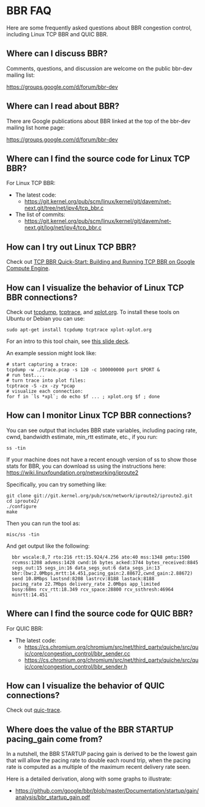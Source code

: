 # BBR FAQ

Here are some frequently asked questions about BBR congestion control,
including Linux TCP BBR and QUIC BBR.

## Where can I discuss BBR?

Comments, questions, and discussion are welcome on the public bbr-dev mailing
list:

  https://groups.google.com/d/forum/bbr-dev

## Where can I read about BBR?

There are Google publications about BBR linked at the top of the bbr-dev
mailing list home page:

  https://groups.google.com/d/forum/bbr-dev


## Where can I find the source code for Linux TCP BBR?

For Linux TCP BBR:

- The latest code:
  - https://git.kernel.org/pub/scm/linux/kernel/git/davem/net-next.git/tree/net/ipv4/tcp_bbr.c
- The list of commits:
  -  https://git.kernel.org/pub/scm/linux/kernel/git/davem/net-next.git/log/net/ipv4/tcp_bbr.c

## How can I try out Linux TCP BBR?

Check out [TCP BBR Quick-Start: Building and Running TCP BBR on Google Compute Engine](https://github.com/google/bbr/blob/master/Documentation/bbr-quick-start.md).

## How can I visualize the behavior of Linux TCP BBR connections?

Check out [tcpdump](http://www.tcpdump.org/),
[tcptrace](http://www.tcptrace.org/), and
[xplot.org](http://www.xplot.org/). To install these tools on Ubuntu or Debian
you can use:

```
sudo apt-get install tcpdump tcptrace xplot-xplot.org
```

For an intro to this tool chain, see
[this slide deck](https://fasterdata.es.net/assets/Uploads/20131016-TCPDumpTracePlot.pdf).

An example session might look like:
```
# start capturing a trace:
tcpdump -w ./trace.pcap -s 120 -c 100000000 port $PORT &
# run test....
# turn trace into plot files:
tcptrace -S -zx -zy *pcap
# visualize each connection:
for f in `ls *xpl`; do echo $f ... ; xplot.org $f ; done
```

## How can I monitor Linux TCP BBR connections?

You can see output that includes BBR state variables, including pacing rate,
cwnd, bandwidth estimate, min_rtt estimate, etc., if you run:

```
ss -tin
```

If your machine does not have a recent enough version of ss to show those stats for BBR, you can download ss using the instructions here:
  https://wiki.linuxfoundation.org/networking/iproute2

Specifically, you can try something like:

```
git clone git://git.kernel.org/pub/scm/network/iproute2/iproute2.git
cd iproute2/
./configure
make
```

Then you can run the tool as:
```
misc/ss -tin
```

And get output like the following:


```
  bbr wscale:8,7 rto:216 rtt:15.924/4.256 ato:40 mss:1348 pmtu:1500
  rcvmss:1208 advmss:1428 cwnd:16 bytes_acked:3744 bytes_received:8845
  segs_out:15 segs_in:16 data_segs_out:6 data_segs_in:13
  bbr:(bw:2.0Mbps,mrtt:14.451,pacing_gain:2.88672,cwnd_gain:2.88672)
  send 10.8Mbps lastsnd:8208 lastrcv:8188 lastack:8188
  pacing_rate 22.7Mbps delivery_rate 2.0Mbps app_limited
  busy:68ms rcv_rtt:18.349 rcv_space:28800 rcv_ssthresh:46964
  minrtt:14.451
```


## Where can I find the source code for QUIC BBR?

For QUIC BBR:

- The latest code:
  - https://cs.chromium.org/chromium/src/net/third_party/quiche/src/quic/core/congestion_control/bbr_sender.cc
  - https://cs.chromium.org/chromium/src/net/third_party/quiche/src/quic/core/congestion_control/bbr_sender.h

## How can I visualize the behavior of QUIC connections?

Check out [quic-trace](https://github.com/google/quic-trace).

## Where does the value of the BBR STARTUP pacing_gain come from?

In a nutshell, the BBR STARTUP pacing gain is derived to be the lowest gain that
will allow the pacing rate to double each round trip, when the pacing rate is
computed as a multiple of the maximum recent delivery rate seen.

Here is a detailed derivation, along with some graphs to illustrate:

- https://github.com/google/bbr/blob/master/Documentation/startup/gain/analysis/bbr_startup_gain.pdf
